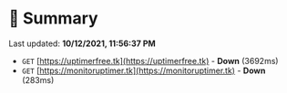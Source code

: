 # 📖 Summary
Last updated: **10/12/2021, 11:56:37 PM**

- `GET` [https://uptimerfree.tk](https://uptimerfree.tk) - **Down** (3692ms)
- `GET` [https://monitoruptimer.tk](https://monitoruptimer.tk) - **Down** (283ms)
